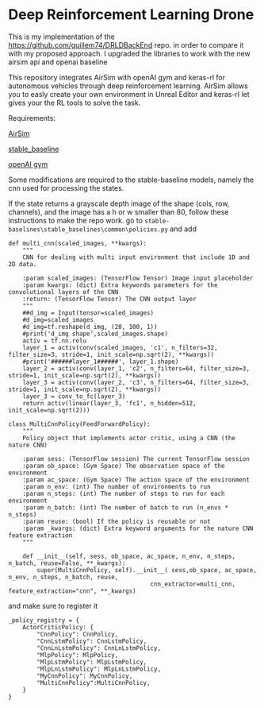 # Deep Reinforcement Learning Drone

This is my implementation of the https://github.com/guillem74/DRLDBackEnd repo. in order to compare it with my proposed approach. I upgraded the libraries to work with the new airsim api and openai baseline

This repository integrates AirSim with openAI gym and keras-rl for autonomous vehicles through deep reinforcement learning. AirSim allows you to easly create your own environment in Unreal Editor and keras-rl let gives your the RL tools to solve the task.

Requirements:

[AirSim](https://github.com/Microsoft/AirSim)

[stable_baseline](https://github.com/hill-a/stable-baselines)

[openAI gym](https://github.com/openai/gym)


Some modifications are required to the stable-baseline models, namely the cnn used for processing the states. 

If the state returns a grayscale depth image of the shape (cols, row, channels), and the image has a h or w smaller than 80, follow these instructions to make the repo work.
go to ```stable-baselines\stable_baselines\common\policies.py```
 and add 
```
def multi_cnn(scaled_images, **kwargs):
    """
    CNN for dealing with multi input environment that include 1D and 2D data. 

    :param scaled_images: (TensorFlow Tensor) Image input placeholder
    :param kwargs: (dict) Extra keywords parameters for the convolutional layers of the CNN
    :return: (TensorFlow Tensor) The CNN output layer
    """
    ##d_img = Input(tensor=scaled_images)
    #d_img=scaled_images
    #d_img=tf.reshape(d_img, (20, 100, 1))
    #print('d_img shape',scaled_images.shape)
    activ = tf.nn.relu
    layer_1 = activ(conv(scaled_images, 'c1', n_filters=32, filter_size=3, stride=1, init_scale=np.sqrt(2), **kwargs))
    #print('######layer_1######', layer_1.shape)
    layer_2 = activ(conv(layer_1, 'c2', n_filters=64, filter_size=3, stride=1, init_scale=np.sqrt(2), **kwargs))
    layer_3 = activ(conv(layer_2, 'c3', n_filters=64, filter_size=3, stride=1, init_scale=np.sqrt(2), **kwargs))
    layer_3 = conv_to_fc(layer_3)
    return activ(linear(layer_3, 'fc1', n_hidden=512, init_scale=np.sqrt(2)))
```
```
class MultiCnnPolicy(FeedForwardPolicy):
    """
    Policy object that implements actor critic, using a CNN (the nature CNN)

    :param sess: (TensorFlow session) The current TensorFlow session
    :param ob_space: (Gym Space) The observation space of the environment
    :param ac_space: (Gym Space) The action space of the environment
    :param n_env: (int) The number of environments to run
    :param n_steps: (int) The number of steps to run for each environment
    :param n_batch: (int) The number of batch to run (n_envs * n_steps)
    :param reuse: (bool) If the policy is reusable or not
    :param _kwargs: (dict) Extra keyword arguments for the nature CNN feature extraction
    """

    def __init__(self, sess, ob_space, ac_space, n_env, n_steps, n_batch, reuse=False, **_kwargs):
        super(MultiCnnPolicy, self).__init__( sess,ob_space, ac_space, n_env, n_steps, n_batch, reuse,
                                        cnn_extractor=multi_cnn, feature_extraction="cnn", **_kwargs)
```

and make sure to register it 

```
_policy_registry = {
    ActorCriticPolicy: {
        "CnnPolicy": CnnPolicy,
        "CnnLstmPolicy": CnnLstmPolicy,
        "CnnLnLstmPolicy": CnnLnLstmPolicy,
        "MlpPolicy": MlpPolicy,
        "MlpLstmPolicy": MlpLstmPolicy,
        "MlpLnLstmPolicy": MlpLnLstmPolicy,
        "MyCnnPolicy": MyCnnPolicy,
        "MultiCnnPolicy":MultiCnnPolicy,
    }
}
```
 